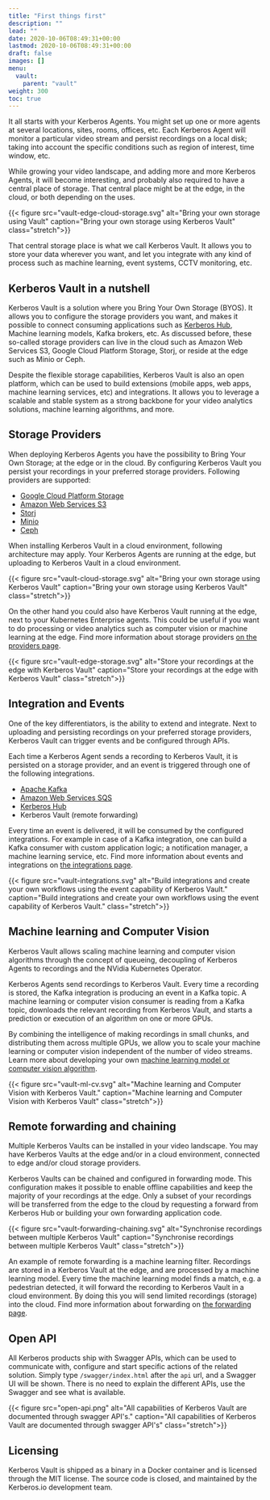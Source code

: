 ```yaml
---
title: "First things first"
description: ""
lead: ""
date: 2020-10-06T08:49:31+00:00
lastmod: 2020-10-06T08:49:31+00:00
draft: false
images: []
menu:
  vault:
    parent: "vault"
weight: 300
toc: true
---
```


It all starts with your Kerberos Agents. You might set up one or more agents at several locations, sites, rooms, offices, etc. Each Kerberos Agent will monitor a particular video stream and persist recordings on a local disk; taking into account the specific conditions such as region of interest, time window, etc.  

While growing your video landscape, and adding more and more Kerberos Agents, it will become interesting, and probably also required to have a central place of storage. That central place might be at the edge, in the cloud, or both depending on the uses.

{{< figure src="vault-edge-cloud-storage.svg" alt="Bring your own storage using Vault" caption="Bring your own storage using Kerberos Vault" class="stretch">}}

That central storage place is what we call Kerberos Vault. It allows you to store your data wherever you want, and let you integrate with any kind of process such as machine learning, event systems, CCTV monitoring, etc.

## Kerberos Vault in a nutshell

Kerberos Vault is a solution where you Bring Your Own Storage (BYOS). It allows you to configure the storage providers you want, and makes it possible to connect consuming applications such as [Kerberos Hub](/hub/first-things-first), Machine learning models, Kafka brokers, etc. As discussed before, these so-called storage providers can live in the cloud such as Amazon Web Services S3, Google Cloud Platform Storage, Storj, or reside at the edge such as Minio or Ceph.

Despite the flexible storage capabilities, Kerberos Vault is also an open platform, which can be used to build extensions (mobile apps, web apps, machine learning services, etc) and integrations. It allows you to leverage a scalable and stable system as a strong backbone for your video analytics solutions, machine learning algorithms, and more.

## Storage Providers

When deploying Kerberos Agents you have the possibility to Bring Your Own Storage; at the edge or in the cloud. By configuring Kerberos Vault you persist your recordings in your preferred storage providers. Following providers are supported:

- [Google Cloud Platform Storage](https://cloud.google.com/storage)
- [Amazon Web Services S3](https://aws.amazon.com/s3/)
- [Storj](https://storj.io/)
- [Minio](https://min.io/)
- [Ceph](https://ceph.io/)

When installing Kerberos Vault in a cloud environment, following architecture may apply. Your Kerberos Agents are running at the edge, but uploading to Kerberos Vault in a cloud environment.

{{< figure src="vault-cloud-storage.svg" alt="Bring your own storage using Kerberos Vault" caption="Bring your own storage using Kerberos Vault" class="stretch">}}

On the other hand you could also have Kerberos Vault running at the edge, next to your Kubernetes Enterprise agents. This could be useful if you want to do processing or video analytics such as computer vision or machine learning at the edge. Find more information about storage providers [on the providers page](/vault/providers).

{{< figure src="vault-edge-storage.svg" alt="Store your recordings at the edge with Kerberos Vault" caption="Store your recordings at the edge with Kerberos Vault" class="stretch">}}

## Integration and Events

One of the key differentiators, is the ability to extend and integrate. Next to uploading and persisting recordings on your preferred storage providers, Kerberos Vault can trigger events and be configured through APIs. 

Each time a Kerberos Agent sends a recording to Kerberos Vault, it is persisted on a storage provider, and an event is triggered through one of the following integrations.

- [Apache Kafka](https://kafka.apache.org/)
- [Amazon Web Services SQS](https://aws.amazon.com/sqs/)
- [Kerberos Hub](/hub/first-things-first/)
- Kerberos Vault (remote forwarding)

Every time an event is delivered, it will be consumed by the configured integrations. For example in case of a Kafka integration, one can build a Kafka consumer with custom application logic; a notification manager, a machine learning service, etc. Find more information about events and integrations on [the integrations page](/vault/integrations).

{{< figure src="vault-integrations.svg" alt="Build integrations and create your own workflows using the event capability of Kerberos Vault." caption="Build integrations and create your own workflows using the event capability of Kerberos Vault." class="stretch">}}

## Machine learning and Computer Vision

Kerberos Vault allows scaling machine learning and computer vision algorithms through the concept of queueing, decoupling of Kerberos Agents to recordings and the NVidia Kubernetes Operator. 

Kerberos Agents send recordings to Kerberos Vault. Every time a recording is stored, the Kafka integration is producing an event in a Kafka topic. A machine learning or computer vision consumer is reading from a Kafka topic, downloads the relevant recording from Kerberos Vault, and starts a prediction or execution of an algorithm on one or more GPUs. 

By combining the intelligence of making recordings in small chunks, and distributing them across multiple GPUs, we allow you to scale your machine learning or computer vision independent of the number of video streams. Learn more about developing your own [machine learning model or computer vision algorithm](/vault/machine-learning/).

{{< figure src="vault-ml-cv.svg" alt="Machine learning and Computer Vision with Kerberos Vault." caption="Machine learning and Computer Vision with Kerberos Vault" class="stretch">}}

## Remote forwarding and chaining

Multiple Kerberos Vaults can be installed in your video landscape. You may have Kerberos Vaults at the edge and/or in a cloud environment, connected to edge and/or cloud storage providers.

Kerberos Vaults can be chained and configured in forwarding mode. This configuration makes it possible to enable offline capabilities and keep the majority of your recordings at the edge. Only a subset of your recordings will be transferred from the edge to the cloud by requesting a forward from Kerberos Hub or building your own forwarding application code.

{{< figure src="vault-forwarding-chaining.svg" alt="Synchronise recordings between multiple Kerberos Vault" caption="Synchronise recordings between multiple Kerberos Vault" class="stretch">}}

An example of remote forwarding is a machine learning filter. Recordings are stored in a Kerberos Vault at the edge, and are processed by a machine learning model. Every time the machine learning model finds a match, e.g. a pedestrian detected, it will forward the recording to Kerberos Vault in a cloud environment. By doing this you will send limited recordings (storage) into the cloud. Find more information about forwarding on [the forwarding page](/vault/forwarding).

## Open API

All Kerberos products ship with Swagger APIs, which can be used to communicate with, configure and start specific actions of the related solution. Simply type `/swagger/index.html` after the `api` url, and a Swagger UI will be shown. There is no need to explain the different APIs, use the Swagger and see what is available.

{{< figure src="open-api.png" alt="All capabilities of Kerberos Vault are documented through swagger API's." caption="All capabilities of Kerberos Vault are documented through swagger API's" class="stretch">}}

## Licensing

Kerberos Vault is shipped as a binary in a Docker container and is licensed through the MIT license. The source code is closed, and maintained by the Kerberos.io development team.
